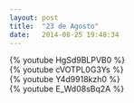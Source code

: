 ```yaml
---
layout: post
title:  "23 de Agosto"
date:   2014-08-25 19:48:34
---
```


<div class="dilma bt-video-container">{% youtube HgSd9BLPVB0 %}</div>
<div class="marina bt-video-container">{% youtube cVOTPL0G3Ys %}</div>
<div class="aecio bt-video-container">{% youtube Y4d9918kzh0 %}</div>
<div class="luciana bt-video-container">{% youtube E_Wd08sBq2A %}</div>
